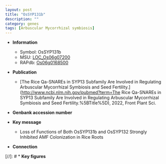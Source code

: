 ```yaml
---
layout: post
title: "OsSYP131b"
description: ""
category: genes
tags: [Arbuscular Mycorrhizal symbiosis]
---
```


* **Information**  
    + Symbol: OsSYP131b  
    + MSU: [LOC_Os06g07200](http://rice.uga.edu/cgi-bin/ORF_infopage.cgi?orf=LOC_Os06g07200)  
    + RAPdb: [Os06g0168500](http://rapdb.dna.affrc.go.jp/viewer/gbrowse_details/irgsp1?name=Os06g0168500)  

* **Publication**  
    + [The Rice Qa-SNAREs in SYP13 Subfamily Are Involved in Regulating Arbuscular Mycorrhizal Symbiosis and Seed Fertility.](http://www.ncbi.nlm.nih.gov/pubmed?term=The Rice Qa-SNAREs in SYP13 Subfamily Are Involved in Regulating Arbuscular Mycorrhizal Symbiosis and Seed Fertility.%5BTitle%5D), 2022, Front Plant Sci.

* **Genbank accession number**  

* **Key message**  
    + Loss of Functions of Both OsSYP131b and OsSYP132 Strongly Inhibited AMF Colonization in Rice Roots

* **Connection**  

[//]: # * **Key figures**  


